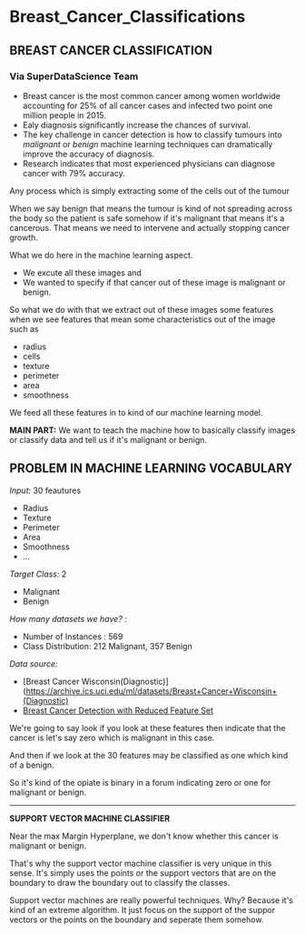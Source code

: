 # Breast_Cancer_Classifications

## **BREAST CANCER CLASSIFICATION**
### **Via SuperDataScience Team**

*   Breast cancer is the most common cancer among women worldwide accounting for 25% of all cancer cases and infected two point one million people in 2015.
*   Ealy diagnosis significantly increase the chances of survival. 
*   The key challenge in cancer detection is how to classify tumours into *malignant* or *benign* machine learning techniques can dramatically improve the accuracy of diagnosis.
*   Research indicates that most experienced physicians can diagnose cancer with 79% accuracy. 

Any process which is simply extracting some of the cells out of the tumour

When we say benign that means the tumour is kind of not spreading across the body so the patient is safe somehow if it's malignant that means it's a cancerous.
That means we need to intervene and actually stopping cancer growth. 


What we do here in the machine learning aspect. 
* We excute all these images and 
* We wanted to specify if that cancer out of these image is malignant or benign.

So what we do with that we extract out of these images some features when we see features that mean some characteristics out of the image such as 
* radius
* cells
* texture
* perimeter
* area
* smoothness

We feed all these features in to kind of our machine learning model.

**MAIN PART:**  We want to teach the machine how to basically classify images or classify data and tell us if it's malignant or benign.

## **PROBLEM IN MACHINE LEARNING VOCABULARY**

*Input:* 30 feautures 
* Radius
* Texture
* Perimeter
* Area
* Smoothness
* ...

*Target Class:* 2 
* Malignant
* Benign

*How many datasets we have? :* 
* Number of Instances : 569
* Class Distribution: 212 Malignant, 357 Benign

*Data source:*
* [Breast Cancer Wisconsin(Diagnostic)](https://archive.ics.uci.edu/ml/datasets/Breast+Cancer+Wisconsin+(Diagnostic)
* [Breast Cancer Detection with Reduced Feature Set](https://www.researchgate.net/publication/271907638_Breast_Cancer_Detection_with_Reduced_Feature_Set)


We're going to say look if you look at these features then indicate that the cancer is let's say zero which is malignant in this case. 

And then if we look at the 30 features may be classified as one which kind of a benign.

So  it's kind of the opiate is binary in a forum indicating zero or one for malignant or benign.

---
**SUPPORT VECTOR MACHINE CLASSIFIER**

Near the max Margin Hyperplane, we don't know whether this cancer is malignant or benign. 

That's why the support vector machine classifier is very unique in this sense. It's simply uses the points or the support vectors that are on the boundary to draw the boundary out to classify the classes.

Support vector machines are really powerful techniques.
Why? Because it's kind of an extreme algorithm.
It just focus on the support of the suppor vectors or the points on the boundary and seperate them somehow.
